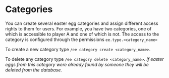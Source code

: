 # Categories

You can create several easter egg categories and assign different access rights to them for users.
For example, you have two categories, one of which is accessible to player A and one of which is not.
The access to the category is configured through the permissions `ee.type.<category_name>`

To create a new category type `/ee category create <category_name>`.

To delete any category type `/ee category delete <category_name>`. _If easter eggs from this category were already found by someone
they will be deleted from the database._
